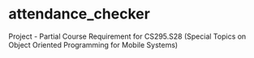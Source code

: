 # attendance_checker
Project - Partial Course Requirement for CS295.S28 (Special Topics on Object Oriented Programming for Mobile Systems)
